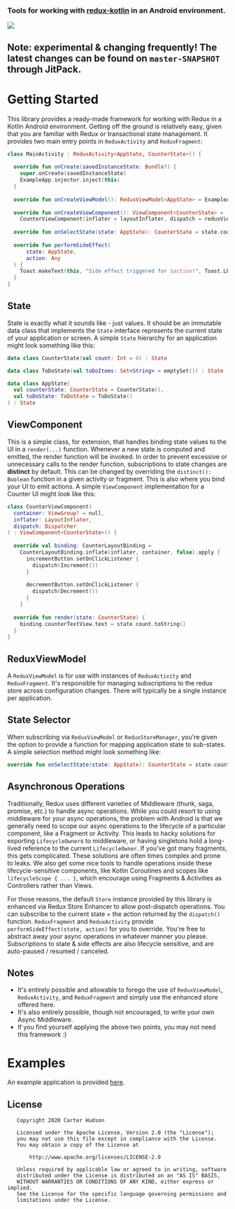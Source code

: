 ### Tools for working with [redux-kotlin](https://github.com/reduxkotlin/redux-kotlin) in an Android environment.
[![](https://jitpack.io/v/carterhudson/redux-kotlin-android.svg)](https://jitpack.io/#carterhudson/redux-kotlin-android)

## Note: experimental & changing frequently! The latest changes can be found on `master-SNAPSHOT` through JitPack.

# Getting Started
This library provides a ready-made framework for working with Redux in a Kotlin Android environment. Getting off the ground is relatively easy, given that you are familiar with Redux or transactional state management. It provides two main entry points in `ReduxActivity` and `ReduxFragment`:
```kotlin
class MainActivity : ReduxActivity<AppState, CounterState>() {  
  
  override fun onCreate(savedInstanceState: Bundle?) {  
    super.onCreate(savedInstanceState)  
    ExampleApp.injector.inject(this)  
  }  
  
  override fun onCreateViewModel(): ReduxViewModel<AppState> = ExampleApp.injector.appViewModel()  
  
  override fun onCreateViewComponent(): ViewComponent<CounterState> =  
    CounterViewComponent(inflater = layoutInflater, dispatch = reduxViewModel.dispatch)  
  
  override fun onSelectState(state: AppState): CounterState = state.counterState  
  
  override fun performSideEffect(  
      state: AppState,  
      action: Any  
  ) {  
    Toast.makeText(this, "Side effect triggered for $action!", Toast.LENGTH_SHORT).show()  
  }  
}
```
## State
State is exactly what it sounds like - just values. It should be an immutable data class that implements the `State` interface represents the current state of your application or screen. A simple `State` hierarchy for an application might look something like this:
```kotlin
data class CounterState(val count: Int = 0) : State

data class ToDoState(val toDoItems: Set<String> = emptySet()) : State

data class AppState(  
  val counterState: CounterState = CounterState(),  
  val toDoState: ToDoState = ToDoState()  
) : State
```
## ViewComponent
This is a simple class, for extension, that handles binding state values to the UI in a `render(...)` function. Whenever a new state is computed and emitted, the render function will be invoked. In order to prevent excessive or unnecessary calls to the render function, subscriptions to state changes are **distinct** by default. This can be changed by overriding the `distinct(): Boolean` function in a given activity or fragment. This is also where you bind your UI to emit actions. A simple `ViewComponent` implementation for a Counter UI might look like this:
```kotlin
class CounterViewComponent(  
  container: ViewGroup? = null,  
  inflater: LayoutInflater,  
  dispatch: Dispatcher  
) : ViewComponent<CounterState>() {  
  
  override val binding: CounterLayoutBinding =  
    CounterLayoutBinding.inflate(inflater, container, false).apply {  
      incrementButton.setOnClickListener {  
        dispatch(Increment())
      }  
  
      decrementButton.setOnClickListener {  
        dispatch(Decrement())  
      }  
    }  
    
  override fun render(state: CounterState) {  
    binding.counterTextView.text = state.count.toString()  
  }  
}
```
## ReduxViewModel
A `ReduxViewModel` is for use with instances of `ReduxActivity` and `ReduxFragment`. It's responsible for managing subscriptions to the redux store across configuration changes. There will typically be a single instance per application.

## State Selector
When subscribing via `ReduxViewModel` or `ReduxStoreManager`, you're given the option to provide a function for mapping application state to sub-states. A simple selection method might look something like:
```kotlin
override fun onSelectState(state: AppState): CounterState = state.counterState
```
## Asynchronous Operations
Traditionally, Redux uses different varieties of Middleware (thunk, saga, promise, etc.) to handle async operations. While you could resort to using middleware for your async operations, the problem with Android is that we generally need to scope our async operations to the lifecycle of a particular component, like a Fragment or Activity. This leads to hacky solutions for exporting `LifecycleOwner`s to middleware, or having singletons hold a long-lived reference to the current `LifecycleOwner`. If you've got many fragments, this gets complicated. These solutions are often times complex and prone to leaks. We also get some nice tools to handle operations inside these lifecycle-sensitive components, like Kotlin Coroutines and scopes like `lifecycleScope { ... }`, which encourage using Fragments & Activities as Controllers rather than Views. 

For those reasons, the default `Store` instance provided by this library is enhanced via Redux Store Enhancer to allow post-dispatch operations. You can subscribe to the current state + the action returned by the `dispatch()` function. `ReduxFragment` and `ReduxActivity` provide `performSideEffect(state, action)` for you to override. You're free to abstract away your async operations in whatever manner you please. Subscriptions to state & side effects are also lifecycle sensitive, and are auto-paused / resumed / canceled.

## Notes
- It's entirely possible and allowable to forego the use of `ReduxViewModel`, `ReduxActivity`, and `ReduxFragment` and simply use the enhanced store offered here.
- It's also entirely possible, though not encouraged, to write your own Async Middleware.
- If you find yourself applying the above two points, you may not need this framework :)

# Examples
An example application is provided [here](https://github.com/carterhudson/redux-kotlin-android/tree/master/example).

## License
```
   Copyright 2020 Carter Hudson

   Licensed under the Apache License, Version 2.0 (the "License");
   you may not use this file except in compliance with the License.
   You may obtain a copy of the License at

       http://www.apache.org/licenses/LICENSE-2.0

   Unless required by applicable law or agreed to in writing, software
   distributed under the License is distributed on an "AS IS" BASIS,
   WITHOUT WARRANTIES OR CONDITIONS OF ANY KIND, either express or implied.
   See the License for the specific language governing permissions and
   limitations under the License.
```
